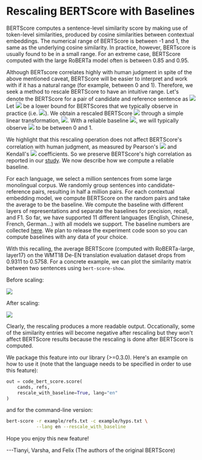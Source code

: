 # Rescaling BERTScore with Baselines

BERTScore computes a sentence-level similarity score by making use of token-level similarities, 
produced by cosine similarities between contextual embeddings. 
The numerical range of BERTScore is between -1 and 1, the same as the underlying cosine similarity.
In practice, however, BERTscore is usually found to be in a small range. 
For an extreme case, BERTScore computed with the large RoBERTa model often is between 0.85 and 0.95.

Although BERTscore correlates highly with human judgment in spite of the above mentioned caveat, BERTScore will
be easier to interpret and work with if it has a natural range (for example, between 0 and 1).
Therefore, we seek a method to rescale BERTScore to have an intuitive range.
Let's denote the BERTScore for a pair of candidate and reference sentence as <img src="https://render.githubusercontent.com/render/math?math=X.">
Let <img src="https://render.githubusercontent.com/render/math?math=Base"> be a lower bound for BERTScores that we typically observe in practice (i.e. <img src="https://render.githubusercontent.com/render/math?math=-1 < Base < 1">).
We obtain a rescaled BERTScore <img src="https://render.githubusercontent.com/render/math?math=\hat{X}"> through a simple linear transformation, 
<img src="https://render.githubusercontent.com/render/math?math=\hat{X} = \frac{X-Base}{1-Base}">.
With a reliable baseline <img src="https://render.githubusercontent.com/render/math?math=Base">, we will typically observe <img src="https://render.githubusercontent.com/render/math?math=\hat{X}"> to be between 0 and 1.

We highlight that this rescaling operation does not affect BERTScore's correlation with human judgment, as measured by Pearson's <img src="https://render.githubusercontent.com/render/math?math=r"> and Kendall's <img src="https://render.githubusercontent.com/render/math?math=\tau"> coefficients. So we preserve BERTScore's high correlation as reported in our [study](https://arxiv.org/abs/1904.09675).
We now describe how we compute a reliable baseline.

For each language, we select a million sentences from some large monolingual corpus.
We randomly group sentences into candidate-reference pairs, resulting in half a million pairs.
For each contextual embedding model, we compute BERTScore on the random pairs and take the average to be the baseline.
We compute the baseline with different layers of representations and separate the baselines for precision, recall, and F1.
So far, we have supported 11 different languages (English, Chinese, French, German...) with all models we support.
The baseline numbers are collected [here](../rescale_baseline). We plan to release the experiment code soon so you can compute baselines with any data of your choice.

With this recalling, the average BERTScore (computed with RoBERTa-large, layer17) on the WMT18 De-EN translation evaluation dataset drops from 0.9311 to 0.5758.
For a concrete example, we can plot the similarity matrix between two sentences using `bert-score-show`.

Before scaling:

![](./static/before.png)

After scaling:

![](./static/after.png)

Clearly, the rescaling produces a more readable output. Occationally, some of the similarity entries will become negative after rescaling but they won't affect BERTScore results because the rescaling is done after BERTScore is computed. 

We package this feature into our library (>=0.3.0). Here's an example on how to use it (note that the language needs to be specified in order to use this feature):
```python
out = code_bert_score.score(
    cands, refs, 
    rescale_with_baseline=True, lang="en"
)
```
and for the command-line version:
```bash
bert-score -r example/refs.txt -c example/hyps.txt \
           --lang en --rescale_with_baseline
```



Hope you enjoy this new feature!

---Tianyi, Varsha, and Felix (The authors of the original BERTScore)
